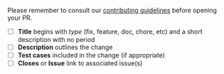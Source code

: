 Please remember to consult our [contributing guidelines](https://github.com/mozilla-services/syncstorage-rs/blob/master/CONTRIBUTING.md#sending-pull-requests) before opening your PR.

- [ ] **Title** begins with _type_ (fix, feature, doc, chore, etc) and a short description with no period
- [ ] **Description**  outlines the change
- [ ] **Test cases** included in the change (if appropriate)
- [ ] **Closes** or **Issue** link to associated issue(s)
